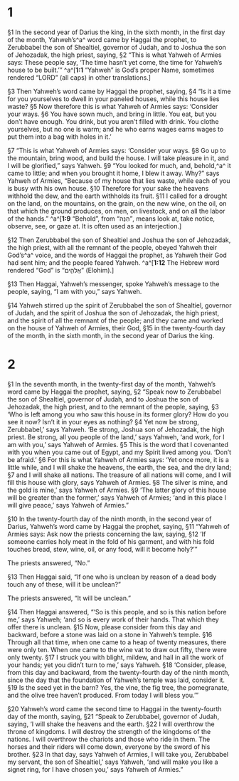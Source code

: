 # 1 
§1 In the second year of Darius the king, in the sixth month, in the first day of the month, Yahweh’s^a^ word came by Haggai the prophet, to Zerubbabel the son of Shealtiel, governor of Judah, and to Joshua the son of Jehozadak, the high priest, saying, 
§2 “This is what Yahweh of Armies says: These people say, ‘The time hasn’t yet come, the time for Yahweh’s house to be built.’” 
^a^[**1:1** “Yahweh” is God’s proper Name, sometimes rendered “LORD” (all caps) in other translations.]

§3 Then Yahweh’s word came by Haggai the prophet, saying, 
§4 “Is it a time for you yourselves to dwell in your paneled houses, while this house lies waste? 
§5 Now therefore this is what Yahweh of Armies says: ‘Consider your ways. 
§6 You have sown much, and bring in little. You eat, but you don’t have enough. You drink, but you aren’t filled with drink. You clothe yourselves, but no one is warm; and he who earns wages earns wages to put them into a bag with holes in it.’ 

§7 “This is what Yahweh of Armies says: ‘Consider your ways. 
§8 Go up to the mountain, bring wood, and build the house. I will take pleasure in it, and I will be glorified,” says Yahweh. 
§9 “You looked for much, and, behold,^a^ it came to little; and when you brought it home, I blew it away. Why?” says Yahweh of Armies, “Because of my house that lies waste, while each of you is busy with his own house. 
§10 Therefore for your sake the heavens withhold the dew, and the earth withholds its fruit. 
§11 I called for a drought on the land, on the mountains, on the grain, on the new wine, on the oil, on that which the ground produces, on men, on livestock, and on all the labor of the hands.” 
^a^[**1:9** “Behold”, from “הִנֵּה”, means look at, take notice, observe, see, or gaze at. It is often used as an interjection.]

§12 Then Zerubbabel the son of Shealtiel and Joshua the son of Jehozadak, the high priest, with all the remnant of the people, obeyed Yahweh their God’s^a^ voice, and the words of Haggai the prophet, as Yahweh their God had sent him; and the people feared Yahweh. 
^a^[**1:12** The Hebrew word rendered “God” is “אֱלֹהִ֑ים” (Elohim).]

§13 Then Haggai, Yahweh’s messenger, spoke Yahweh’s message to the people, saying, “I am with you,” says Yahweh. 

§14 Yahweh stirred up the spirit of Zerubbabel the son of Shealtiel, governor of Judah, and the spirit of Joshua the son of Jehozadak, the high priest, and the spirit of all the remnant of the people; and they came and worked on the house of Yahweh of Armies, their God, 
§15 in the twenty-fourth day of the month, in the sixth month, in the second year of Darius the king. 

# 2 
§1 In the seventh month, in the twenty-first day of the month, Yahweh’s word came by Haggai the prophet, saying, 
§2 “Speak now to Zerubbabel the son of Shealtiel, governor of Judah, and to Joshua the son of Jehozadak, the high priest, and to the remnant of the people, saying, 
§3 ‘Who is left among you who saw this house in its former glory? How do you see it now? Isn’t it in your eyes as nothing? 
§4 Yet now be strong, Zerubbabel,’ says Yahweh. ‘Be strong, Joshua son of Jehozadak, the high priest. Be strong, all you people of the land,’ says Yahweh, ‘and work, for I am with you,’ says Yahweh of Armies. 
§5 This is the word that I covenanted with you when you came out of Egypt, and my Spirit lived among you. ‘Don’t be afraid.’ 
§6 For this is what Yahweh of Armies says: ‘Yet once more, it is a little while, and I will shake the heavens, the earth, the sea, and the dry land; 
§7 and I will shake all nations. The treasure of all nations will come, and I will fill this house with glory, says Yahweh of Armies. 
§8 The silver is mine, and the gold is mine,’ says Yahweh of Armies. 
§9 ‘The latter glory of this house will be greater than the former,’ says Yahweh of Armies; ‘and in this place I will give peace,’ says Yahweh of Armies.” 

§10 In the twenty-fourth day of the ninth month, in the second year of Darius, Yahweh’s word came by Haggai the prophet, saying, 
§11 “Yahweh of Armies says: Ask now the priests concerning the law, saying, 
§12 ‘If someone carries holy meat in the fold of his garment, and with his fold touches bread, stew, wine, oil, or any food, will it become holy?’” 

The priests answered, “No.” 

§13 Then Haggai said, “If one who is unclean by reason of a dead body touch any of these, will it be unclean?” 

The priests answered, “It will be unclean.” 

§14 Then Haggai answered, “‘So is this people, and so is this nation before me,’ says Yahweh; ‘and so is every work of their hands. That which they offer there is unclean. 
§15 Now, please consider from this day and backward, before a stone was laid on a stone in Yahweh’s temple. 
§16 Through all that time, when one came to a heap of twenty measures, there were only ten. When one came to the wine vat to draw out fifty, there were only twenty. 
§17 I struck you with blight, mildew, and hail in all the work of your hands; yet you didn’t turn to me,’ says Yahweh. 
§18 ‘Consider, please, from this day and backward, from the twenty-fourth day of the ninth month, since the day that the foundation of Yahweh’s temple was laid, consider it. 
§19 Is the seed yet in the barn? Yes, the vine, the fig tree, the pomegranate, and the olive tree haven’t produced. From today I will bless you.’” 

§20 Yahweh’s word came the second time to Haggai in the twenty-fourth day of the month, saying, 
§21 “Speak to Zerubbabel, governor of Judah, saying, ‘I will shake the heavens and the earth. 
§22 I will overthrow the throne of kingdoms. I will destroy the strength of the kingdoms of the nations. I will overthrow the chariots and those who ride in them. The horses and their riders will come down, everyone by the sword of his brother. 
§23 In that day, says Yahweh of Armies, I will take you, Zerubbabel my servant, the son of Shealtiel,’ says Yahweh, ‘and will make you like a signet ring, for I have chosen you,’ says Yahweh of Armies.” 